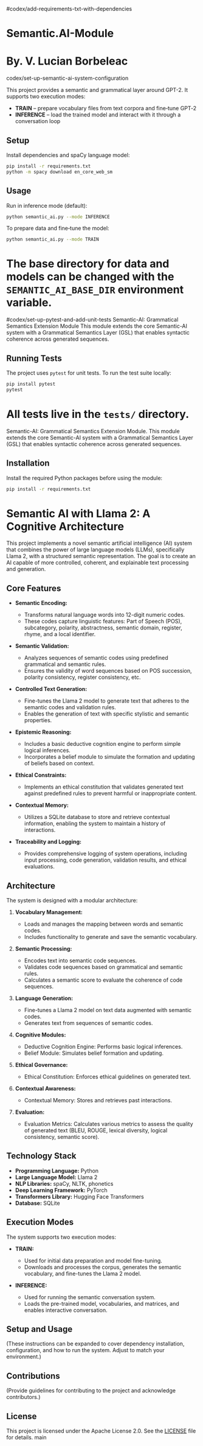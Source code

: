 #codex/add-requirements-txt-with-dependencies
# Semantic.AI-Module
# By. V. Lucian Borbeleac
codex/set-up-semantic-ai-system-configuration

This project provides a semantic and grammatical layer around GPT-2. It supports two execution modes:

- **TRAIN** – prepare vocabulary files from text corpora and fine‑tune GPT‑2
- **INFERENCE** – load the trained model and interact with it through a conversation loop

## Setup

Install dependencies and spaCy language model:

```bash
pip install -r requirements.txt
python -m spacy download en_core_web_sm
```

## Usage

Run in inference mode (default):

```bash
python semantic_ai.py --mode INFERENCE
```

To prepare data and fine‑tune the model:

```bash
python semantic_ai.py --mode TRAIN
```

The base directory for data and models can be changed with the `SEMANTIC_AI_BASE_DIR` environment variable.
=======
#codex/set-up-pytest-and-add-unit-tests
Semantic-AI: Grammatical Semantics Extension Module This module extends the core Semantic-AI system with a Grammatical Semantics Layer (GSL) that enables syntactic coherence across generated sequences.

## Running Tests

The project uses `pytest` for unit tests. To run the test suite locally:

```bash
pip install pytest
pytest
```

All tests live in the `tests/` directory.
=======

Semantic-AI: Grammatical Semantics Extension Module. This module extends the core Semantic-AI system with a Grammatical Semantics Layer (GSL) that enables syntactic coherence across generated sequences.

## Installation

Install the required Python packages before using the module:

```bash
pip install -r requirements.txt
```

# Semantic AI with Llama 2: A Cognitive Architecture

This project implements a novel semantic artificial intelligence (AI) system that combines the power of large language models (LLMs), specifically Llama 2, with a structured semantic representation. The goal is to create an AI capable of more controlled, coherent, and explainable text processing and generation.

## Core Features

* **Semantic Encoding:**
    * Transforms natural language words into 12-digit numeric codes.
    * These codes capture linguistic features: Part of Speech (POS), subcategory, polarity, abstractness, semantic domain, register, rhyme, and a local identifier.

* **Semantic Validation:**
    * Analyzes sequences of semantic codes using predefined grammatical and semantic rules.
    * Ensures the validity of word sequences based on POS succession, polarity consistency, register consistency, etc.

* **Controlled Text Generation:**
    * Fine-tunes the Llama 2 model to generate text that adheres to the semantic codes and validation rules.
    * Enables the generation of text with specific stylistic and semantic properties.

* **Epistemic Reasoning:**
    * Includes a basic deductive cognition engine to perform simple logical inferences.
    * Incorporates a belief module to simulate the formation and updating of beliefs based on context.

* **Ethical Constraints:**
    * Implements an ethical constitution that validates generated text against predefined rules to prevent harmful or inappropriate content.

* **Contextual Memory:**
    * Utilizes a SQLite database to store and retrieve contextual information, enabling the system to maintain a history of interactions.

* **Traceability and Logging:**
    * Provides comprehensive logging of system operations, including input processing, code generation, validation results, and ethical evaluations.

## Architecture

The system is designed with a modular architecture:

1. **Vocabulary Management:**
    * Loads and manages the mapping between words and semantic codes.
    * Includes functionality to generate and save the semantic vocabulary.

2. **Semantic Processing:**
    * Encodes text into semantic code sequences.
    * Validates code sequences based on grammatical and semantic rules.
    * Calculates a semantic score to evaluate the coherence of code sequences.

3. **Language Generation:**
    * Fine-tunes a Llama 2 model on text data augmented with semantic codes.
    * Generates text from sequences of semantic codes.

4. **Cognitive Modules:**
    * Deductive Cognition Engine: Performs basic logical inferences.
    * Belief Module: Simulates belief formation and updating.

5. **Ethical Governance:**
    * Ethical Constitution: Enforces ethical guidelines on generated text.

6. **Contextual Awareness:**
    * Contextual Memory: Stores and retrieves past interactions.

7. **Evaluation:**
    * Evaluation Metrics: Calculates various metrics to assess the quality of generated text (BLEU, ROUGE, lexical diversity, logical consistency, semantic score).

## Technology Stack

* **Programming Language:** Python
* **Large Language Model:** Llama 2
* **NLP Libraries:** spaCy, NLTK, phonetics
* **Deep Learning Framework:** PyTorch
* **Transformers Library:** Hugging Face Transformers
* **Database:** SQLite

## Execution Modes

The system supports two execution modes:

* **TRAIN:**
    * Used for initial data preparation and model fine-tuning.
    * Downloads and processes the corpus, generates the semantic vocabulary, and fine-tunes the Llama 2 model.

* **INFERENCE:**
    * Used for running the semantic conversation system.
    * Loads the pre-trained model, vocabularies, and matrices, and enables interactive conversation.

## Setup and Usage

(These instructions can be expanded to cover dependency installation, configuration, and how to run the system. Adjust to match your environment.)

## Contributions

(Provide guidelines for contributing to the project and acknowledge contributors.)

## License

This project is licensed under the Apache License 2.0. See the [LICENSE](LICENSE) file for details.
main
